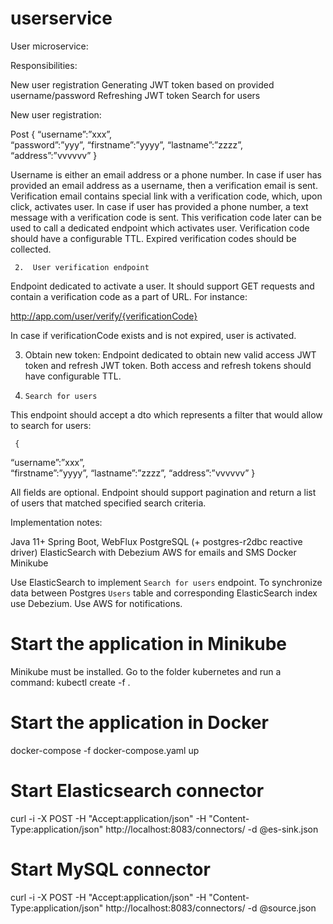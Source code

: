 # userservice
User microservice:

Responsibilities:

New user registration
Generating JWT token based on provided username/password
Refreshing JWT token
Search for users


New user registration: 
    
Post 
{
“username”:”xxx”,  
“password”:”yyy”, 
“firstname”:”yyyy”, 
“lastname”:”zzzz”,
“address”:”vvvvvv”
}


Username is either an email address or a phone number. In case if user has provided an email address as a username, then a verification email is sent. Verification email contains special link with a verification code, which, upon click, activates user. In case if user has provided a phone number, a text message with a verification code is sent. This verification code later can be used to call a dedicated endpoint which activates user. Verification code should have a configurable TTL. Expired verification codes should be collected.     
    
     2.  User verification endpoint
        
Endpoint dedicated to activate a user. It should support GET requests and contain a verification code as a part of URL. For instance:

  http://app.com/user/verify/{verificationCode}

In case if verificationCode exists and is not expired, user is activated. 

 


   3.   Obtain new token:
Endpoint dedicated to obtain new valid access JWT token and refresh JWT token. 
Both access and refresh tokens should have configurable TTL.


4.     Search for users

This endpoint should accept a dto which represents a filter that would allow to search for users:

     {
“username”:”xxx”,  
“firstname”:”yyyy”, 
“lastname”:”zzzz”,
“address”:”vvvvvv”
     }

All fields are optional. Endpoint should support pagination and return a list of users that matched specified search criteria.

Implementation notes:
    
Java 11+
Spring Boot, WebFlux
PostgreSQL (+ postgres-r2dbc reactive driver) 
ElasticSearch with Debezium
AWS for emails and SMS 
Docker
Minikube 


Use ElasticSearch to implement `Search for users` endpoint. To synchronize data between Postgres `Users` table and corresponding ElasticSearch index use Debezium. Use AWS for notifications. 


# Start the application in Minikube
Minikube must be installed. Go to the folder kubernetes and run a command:
kubectl create -f .



# Start the application in Docker
docker-compose -f docker-compose.yaml up

# Start Elasticsearch connector

curl -i -X POST -H "Accept:application/json" -H  "Content-Type:application/json" http://localhost:8083/connectors/ -d @es-sink.json

# Start MySQL connector

curl -i -X POST -H "Accept:application/json" -H  "Content-Type:application/json" http://localhost:8083/connectors/ -d @source.json
